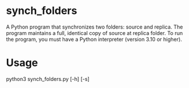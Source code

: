 # synch_folders

A Python program that synchronizes two folders: source and replica. The program maintains a full, identical copy of source at replica folder.
To run the program, you must have a Python interpreter (version 3.10 or higher).

# Usage

python3 synch_folders.py [-h] [-s]

